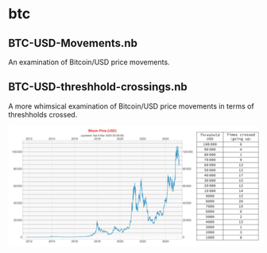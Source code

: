 # btc


## BTC-USD-Movements.nb

An examination of Bitcoin/USD price movements.

## BTC-USD-threshhold-crossings.nb

A more whimsical examination of Bitcoin/USD price movements in terms of threshholds crossed.

![BTC-USD threshhold crossings](BTC-USD-threshold-crossings.jpg)
